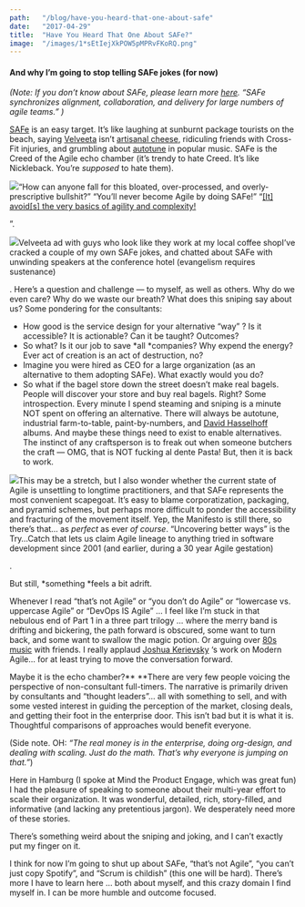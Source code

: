 ```yaml
---
path:	"/blog/have-you-heard-that-one-about-safe"
date:	"2017-04-29"
title:	"Have You Heard That One About SAFe?"
image:	"/images/1*sEtIejXkPOW5pMPRvFKoRQ.png"
---
```


#### And why I’m going to stop telling SAFe jokes (for now)

*(Note: If you don’t know about SAFe, please learn more *[*here*](https://en.wikipedia.org/wiki/Scaled_Agile_Framework)*. “SAFe synchronizes alignment, collaboration, and delivery for large numbers of agile teams.” )*

[SAFe](http://www.scaledagileframework.com/) is an easy target. It’s like laughing at sunburnt package tourists on the beach, saying [Velveeta](https://en.wikipedia.org/wiki/Velveeta) isn’t [artisanal cheese](https://en.wikipedia.org/wiki/Artisan_cheese), ridiculing friends with Cross-Fit injuries, and grumbling about [autotune](https://en.wikipedia.org/wiki/Auto-Tune) in popular music. SAFe is the Creed of the Agile echo chamber (it’s trendy to hate Creed. It’s like Nickleback. You’re *supposed* to hate them).

![](/images/1*sEtIejXkPOW5pMPRvFKoRQ.png)“How can anyone fall for this bloated, over-processed, and overly-prescriptive bullshit?” “You’ll never become Agile by doing SAFe!” “[[It] avoid[s] the very basics of agility and complexity!](http://cognitive-edge.com/blog/safe-the-infantilism-of-management/)

”.

![](/images/1*va62jDIdD2zk2dD20es_iw.png)Velveeta ad with guys who look like they work at my local coffee shopI’ve cracked a couple of my own SAFe jokes, and chatted about SAFe with unwinding speakers at the conference hotel (evangelism requires sustenance)

. Here’s a question and challenge — to myself, as well as others. Why do we even care? Why do we waste our breath? What does this sniping say about us? Some pondering for the consultants:

* How good is the service design for your alternative “way” ? Is it accessible? It is actionable? Can it be taught? Outcomes?
* So what? Is it our job to save *all *companies? Why expend the energy? Ever act of creation is an act of destruction, no?
* Imagine you were hired as CEO for a large organization (as an alternative to them adopting SAFe). What exactly would you do?
* So what if the bagel store down the street doesn’t make real bagels. People will discover your store and buy real bagels. Right?
Some introspection. Every minute I spend steaming and sniping is a minute NOT spent on offering an alternative. There will always be autotune, industrial farm-to-table, paint-by-numbers, and [David Hasselhoff](https://en.wikipedia.org/wiki/David_Hasselhoff) albums. And maybe these things need to exist to enable alternatives. The instinct of any craftsperson is to freak out when someone butchers the craft — OMG, that is NOT fucking al dente Pasta! But, then it is back to work.

![](/images/1*XW2E3W-TiNnREsCuWddOtw.png)This may be a stretch, but I also wonder whether the current state of Agile is unsettling to longtime practitioners, and that SAFe represents the most convenient scapegoat. It’s easy to blame corporatization, packaging, and pyramid schemes, but perhaps more difficult to ponder the accessibility and fracturing of the movement itself. Yep, the Manifesto is still there, so there’s that… as *perfect* as ever *of course*. “Uncovering better ways” is the Try…Catch that lets us claim Agile lineage to anything tried in software development since 2001 (and earlier, during a 30 year Agile gestation)

.

But still, *something *feels a bit adrift.

Whenever I read “that’s not Agile” or “you don’t do Agile” or “lowercase vs. uppercase Agile” or “DevOps IS Agile” … I feel like I’m stuck in that nebulous end of Part 1 in a three part trilogy … where the merry band is drifting and bickering, the path forward is obscured, some want to turn back, and some want to swallow the magic potion. Or arguing over [80s music](https://www.quora.com/What-decade-is-considered-the-worst-decade-for-music-in-the-past-70-years/answer/David-Stewart-8?srid=h0Eh) with friends. I really applaud [Joshua Kerievsky](https://medium.com/u/28229c304ac9) ‘s work on Modern Agile… for at least trying to move the conversation forward.

Maybe it is the echo chamber?** **There are very few people voicing the perspective of non-consultant full-timers. The narrative is primarily driven by consultants and “thought leaders”… all with something to sell, and with some vested interest in guiding the perception of the market, closing deals, and getting their foot in the enterprise door. This isn’t bad but it is what it is. Thoughtful comparisons of approaches would benefit everyone.

(Side note. OH: *“The real money is in the enterprise, doing org-design, and dealing with scaling. Just do the math. That’s why everyone is jumping on that.”*)

Here in Hamburg (I spoke at Mind the Product Engage, which was great fun) I had the pleasure of speaking to someone about their multi-year effort to scale their organization. It was wonderful, detailed, rich, story-filled, and informative (and lacking any pretentious jargon). We desperately need more of these stories.

There’s something weird about the sniping and joking, and I can’t exactly put my finger on it.

I think for now I’m going to shut up about SAFe, “that’s not Agile”, “you can’t just copy Spotify”, and “Scrum is childish” (this one will be hard). There’s more I have to learn here … both about myself, and this crazy domain I find myself in. I can be more humble and outcome focused.

